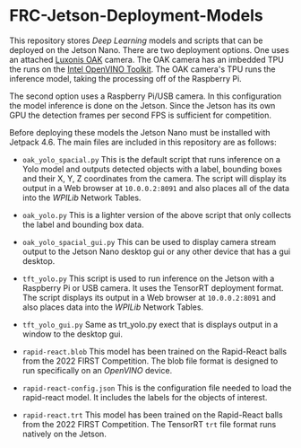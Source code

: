 # FRC-Jetson-Deployment-Models
This repository stores *Deep Learning* models and scripts that can be deployed on the Jetson Nano. There are two deployment options.  One uses an attached [Luxonis OAK](https://shop.luxonis.com/products/1098obcenclosure) camera.  The OAK camera has an imbedded TPU the runs on the [Intel OpenVINO Toolkit](https://www.intel.com/content/www/us/en/developer/tools/openvino-toolkit/overview.html). The OAK camera's TPU runs the inference model, taking the processing off of the Raspberry Pi.  

The second option uses a Raspberry Pi/USB camera.  In this configuration the model inference is done on the Jetson.  Since the Jetson has its own GPU the detection frames per second FPS is sufficient for competition.

Before deploying these models the Jetson Nano must be installed with Jetpack 4.6.  The main files are included in this repository are as follows:

- `oak_yolo_spacial.py`  This is the default script that runs inference on a Yolo model and outputs detected objects with a label, bounding boxes and their X, Y, Z coordinates from the camera.  The script will display its output in a Web browser at `10.0.0.2:8091` and also places all of the data into the *WPILib* Network Tables.

- `oak_yolo.py`  This is a lighter version of the above script that only collects the label and bounding box data.

- `oak_yolo_spacial_gui.py`  This can be used to display camera stream output to the Jetson Nano desktop gui or any other device that has a gui desktop.

- `tft_yolo.py` This script is used to run inference on the Jetson with a Raspberry Pi or USB camera.  It uses the TensorRT deployment format.  The script displays its output in a Web browser at `10.0.0.2:8091` and also places data into the *WPILib* Network Tables.

- `tft_yolo_gui.py` Same as trt_yolo.py exect that is displays output in a window to the desktop gui.

- `rapid-react.blob` This model has been trained on the Rapid-React balls from the 2022 FIRST Competition. The blob file format is designed to run specifically on an *OpenVINO* device.

- `rapid-react-config.json` This is the configuration file needed to load the rapid-react model.  It includes the labels for the objects of interest. 

- `rapid-react.trt` This model has been trained on the Rapid-React balls from the 2022 FIRST Competition. The TensorRT `trt` file format runs natively on the Jetson.
